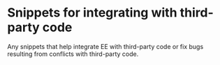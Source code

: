 # Snippets for integrating with third-party code

Any snippets that help integrate EE with third-party code or fix bugs resulting from conflicts with third-party code.

